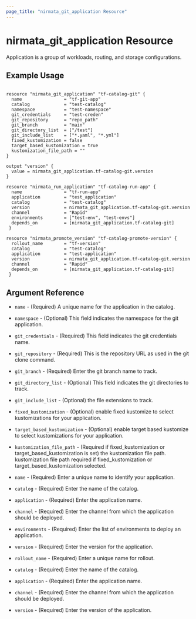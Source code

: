 ```yaml
---
page_title: "nirmata_git_application Resource"
---
```


# nirmata_git_application Resource

 Application is a group of workloads, routing, and storage configurations.

## Example Usage

```hcl

resource "nirmata_git_application" "tf-catalog-git" {
  name                = "tf-git-app"
  catalog             = "test-catalog"
  namespace           = "test-namespace"
  git_credentials     = "test-creden"
  git_repository      = "repo_path"
  git_branch          = "main"
  git_directory_list  = ["/test"]
  git_include_list    = ["*.yaml", "*.yml"]
  fixed_kustomization = false
  target_based_kustomization = true
  kustomization_file_path = ""
}

output "version" {
  value = nirmata_git_application.tf-catalog-git.version
}

resource "nirmata_run_application" "tf-catalog-run-app" {
  name                = "tf-run-app"
  application         = "test_application"
  catalog             = "test-catalog"
  version             = nirmata_git_application.tf-catalog-git.version
  channel             = "Rapid"
  environments        = ["test-env", "test-envs"]
  depends_on          = [nirmata_git_application.tf-catalog-git]
 }

resource "nirmata_promote_version" "tf-catalog-promote-version" {
  rollout_name        = "tf-version"
  catalog             = "test-catalog"
  application         = "test-application"
  version             = nirmata_git_application.tf-catalog-git.version
  channel             = "Rapid"
  depends_on          = [nirmata_git_application.tf-catalog-git]
 }
```

## Argument Reference

* `name` - (Required) A unique name for the application in the catalog.
* `namespace` - (Optional) This field indicates the namespace for the git application.
* `git_credentials` - (Required) This field indicates the git credentials name.
* `git_repository` - (Required)  This is the repository URL as used in the git clone command.
* `git_branch` - (Required) Enter the git branch name to track.
* `git_directory_list` - (Optional)  This field indicates the git directories to track.
* `git_include_list` - (Optional)  the file extensions to track.
* `fixed_kustomization` - (Optional)  enable fixed kustomize to select kustomizations for your application.
* `target_based_kustomization` - (Optional) enable target based kustomize to select kustomizations for your application.
* `kustomization_file_path` - (Required if fixed_kustomization or target_based_kustomization is set) the kustomization file path. kustomization file path required if fixed_kustomization or target_based_kustomization selected. 


* `name` - (Required) Enter a unique name to identify your application.
* `catalog` - (Required) Enter the name of the catalog.
* `application` - (Required) Enter the application name.
* `channel` - (Required) Enter the channel from which the application should be deployed.
* `environments` - (Required) Enter the list of environments to deploy an application.
* `version` - (Required) Enter the version for the application.

* `rollout_name` - (Required) Enter a unique name for rollout.
* `catalog` - (Required) Enter the name of the catalog.
* `application` - (Required) Enter the application name.
* `channel` - (Required) Enter the channel from which the application should be deployed.
* `version` - (Required) Enter the version of the application.